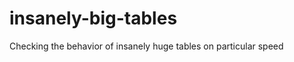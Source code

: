 insanely-big-tables
===================

Checking the behavior of insanely huge tables on particular speed